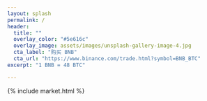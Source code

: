 ```yaml
---
layout: splash
permalink: /
header:
  title: ""
  overlay_color: "#5e616c"
  overlay_image: assets/images/unsplash-gallery-image-4.jpg
  cta_label: "购买 BNB"
  cta_url: "https://www.binance.com/trade.html?symbol=BNB_BTC"
excerpt: "1 BNB = 48 BTC"

---
```


{% include market.html %}

